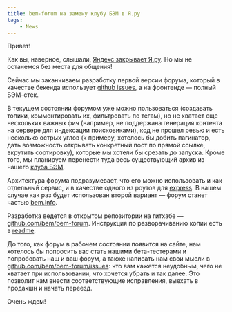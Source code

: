 ```yaml
---
title: bem-forum на замену клубу БЭМ в Я.ру
tags:
    - News
---
```


Привет!

Как вы, наверное, слышали, [Яндекс закрывает Я.ру](http://blog.yandex.ru/post/81530/). Но мы не останемся без места для общения!

Сейчас мы заканчиваем разработку первой версии форума, который в качестве бекенда использует [github issues](https://developer.github.com/v3/issues/), а на фронтенде — полный БЭМ-стек.

В текущем состоянии форумом уже можно пользоваться (создавать топики, комментировать их, фильтровать по тегам), но не хватает еще нескольких важных фич (например, не поддержана генерация контента на сервере для индексации поисковиками), код не прошел ревью и есть несколько острых углов (к примеру, хотелось бы добить пагинатор, дать возможность открывать конкретный пост по прямой ссылке, вкрутить сортировку), которые мы хотели бы срезать до запуска. Кроме того, мы планируем перенести туда весь существующий архив из нашего [клуба БЭМ](http://clubs.ya.ru/bem).

Архитектура форума подразумевает, что его можно использовать и как отдельный сервис, и в качестве одного из роутов для [express](http://expressjs.com/). В нашем случае как раз будет использован второй вариант — форум станет частью [bem.info](http://ru.bem.info/).

Разработка ведется в открытом репозитории на гитхабе — [github.com/bem/bem-forum](https://github.com/bem/bem-forum). Инструкция по разворачиванию копии есть в [readme](https://github.com/bem/bem-forum/blob/master/README.ru.md).

До того, как форум в рабочем состоянии появится на сайте, нам хотелось бы попросить вас стать нашими бета-тестерами и попробовать наш и ваш форум, а также написать нам свои мысли в [github.com/bem/bem-forum/issues](https://github.com/bem/bem-forum/issues): что вам кажется неудобным, чего не хватает при использовании, что хочется убрать и так далее. Это позволит нам внести соответствующие исправления, выехать в продакшн и начать переезд.

Очень ждем!
